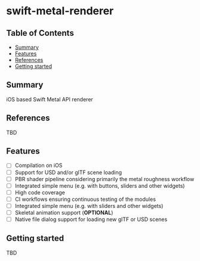 # swift-metal-renderer

## Table of Contents

+ [Summary](#summary)
+ [Features](#features)
+ [References](#references)
+ [Getting started](#getting-started)

## Summary

iOS based Swift Metal API renderer

## References

TBD

## Features

- [ ] Compilation on iOS
- [ ] Support for USD and/or glTF scene loading
- [ ] PBR shader pipeline considering primarily the metal roughness workflow
- [ ] Integrated simple menu (e.g. with buttons, sliders and other widgets)
- [ ] High code coverage
- [ ] CI workflows ensuring continuous testing of the modules 
- [ ] Integrated simple menu (e.g. with sliders and other widgets)
- [ ] Skeletal animation support (**OPTIONAL**)
- [ ] Native file dialog support for loading new glTF or USD scenes

## Getting started

TBD
